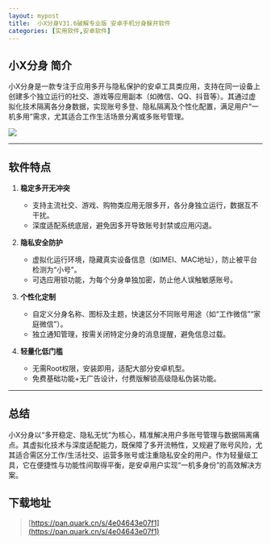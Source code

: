```yaml
---
layout: mypost
title:  小X分身V31.6破解专业版 安卓手机分身躲开软件
categories: [实用软件,安卓软件]
---
```


## 小X分身 简介
小X分身是一款专注于应用多开与隐私保护的安卓工具类应用，支持在同一设备上创建多个独立运行的社交、游戏等应用副本（如微信、QQ、抖音等）。其通过虚拟化技术隔离各分身数据，实现账号多登、隐私隔离及个性化配置，满足用户“一机多用”需求，尤其适合工作生活场景分离或多账号管理。

![](https://gcore.jsdelivr.net/gh/jikcc/jikcc.github.io/IMG/20250327171551393.png)

---

## 软件特点  
1. **稳定多开无冲突**  
   - 支持主流社交、游戏、购物类应用无限多开，各分身独立运行，数据互不干扰。  
   - 深度适配系统底层，避免因多开导致账号封禁或应用闪退。  

2. **隐私安全防护**  
   - 虚拟化运行环境，隐藏真实设备信息（如IMEI、MAC地址），防止被平台检测为“小号”。  
   - 可选应用锁功能，为每个分身单独加密，防止他人误触敏感账号。  

3. **个性化定制**  
   - 自定义分身名称、图标及主题，快速区分不同账号用途（如“工作微信”“家庭微信”）。  
   - 独立通知管理，按需关闭特定分身的消息提醒，避免信息过载。  

4. **轻量化低门槛**  
   - 无需Root权限，安装即用，适配大部分安卓机型。  
   - 免费基础功能+无广告设计，付费版解锁高级隐私伪装功能。  

---  

## 总结 
小X分身以“多开稳定、隐私无忧”为核心，精准解决用户多账号管理与数据隔离痛点。其虚拟化技术与深度适配能力，既保障了多开流畅性，又规避了账号风险，尤其适合需区分工作/生活社交、运营多账号或注重隐私安全的用户。作为轻量级工具，它在便捷性与功能性间取得平衡，是安卓用户实现“一机多身份”的高效解决方案。

## 下载地址 

> [https://pan.quark.cn/s/4e04643e07f1](https://pan.quark.cn/s/4e04643e07f1)
